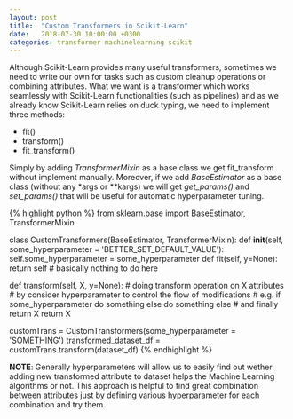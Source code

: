 ```yaml
---
layout: post
title:  "Custom Transformers in Scikit-Learn"
date:   2018-07-30 10:00:00 +0300
categories: transformer machinelearning scikit
---
```

Although Scikit-Learn provides many useful transformers, sometimes we need to write our own for tasks such as custom cleanup operations or combining attributes. What we want is a transformer which works seamlessly with Scikit-Learn functionalities (such as pipelines) and as we already know Scikit-Learn relies on duck typing, we need to implement three methods:
 * fit()
 * transform()
 * fit_transform()

Simply by adding *TransformerMixin* as a base class we get fit_transform without implement manually. Moreover, if we add *BaseEstimator* as a base class (without any \*args or \**kargs) we will get *get_params()* and *set_params()* that will be useful for automatic hyperparameter tuning.

{% highlight python %}
from sklearn.base import BaseEstimator, TransformerMixin

class CustomTransformers(BaseEstimator, TransformerMixin):
  def __init__(self, some_hyperparameter = 'BETTER_SET_DEFAULT_VALUE'):
    self.some_hyperparameter = some_hyperparameter
  def fit(self, y=None):
    return self # basically nothing to do here

  def transform(self, X, y=None):
    # doing transform operation on X attributes
    # by consider hyperparameter to control the flow of modifications
    # e.g. if some_hyperparameter do something else do something else
    # and finally return X
    return X

customTrans = CustomTransformers(some_hyperparameter = 'SOMETHING')
transformed_dataset_df = customTrans.transform(dataset_df)
{% endhighlight %}

**NOTE**: Generally hyperparameters will allow us to easily find out wether adding new transformed attribute to dataset helps the Machine Learning algorithms or not. This approach is helpful to find great combination between attributes just by defining various hyperparameter for each combination and try them.
